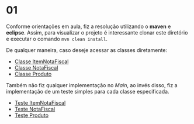 # 01

Conforme orientações em aula, fiz a resolução utilizando o **maven** e **eclipse**. Assim, para visualizar o projeto é interessante clonar este diretório e executar o comando `mvn clean install`.

De qualquer maneira, caso deseje acessar as classes diretamente:

- [Classe ItemNotaFiscal](https://github.com/lucabenetti/poo-2020-01/blob/master/pratica/01/src/main/java/pratica01/exercicio01/ItemNotaFiscal.java)
- [Classe NotaFiscal](https://github.com/lucabenetti/poo-2020-01/blob/master/pratica/01/src/main/java/pratica01/exercicio01/NotaFiscal.java)
- [Classe Produto](https://github.com/lucabenetti/poo-2020-01/blob/master/pratica/01/src/main/java/pratica01/exercicio01/Produto.java)

Também não fiz qualquer implementação no *Main*, ao invés disso, fiz a implementação de um teste simples para cada classe especificada.

- [Teste ItemNotaFiscal](https://github.com/lucabenetti/poo-2020-01/blob/master/pratica/01/src/test/java/pratica01/exercicio01/ItemNotaFiscalTest.java)
- [Teste NotaFiscal](https://github.com/lucabenetti/poo-2020-01/blob/master/pratica/01/src/test/java/pratica01/exercicio01/NotaFiscalTest.java)
- [Teste Produto](https://github.com/lucabenetti/poo-2020-01/blob/master/pratica/01/src/test/java/pratica01/exercicio01/ProdutoTest.java)
